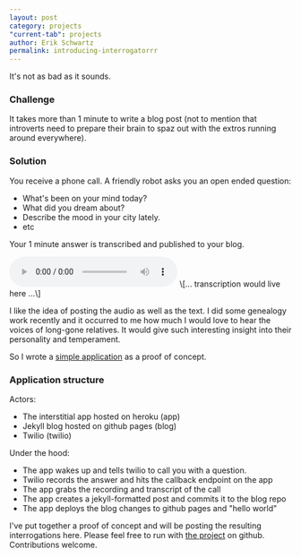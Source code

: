 ```yaml
---
layout: post
category: projects
"current-tab": projects
author: Erik Schwartz
permalink: introducing-interrogatorrr
---
```

It's not as bad as it sounds.

### Challenge
It takes more than 1 minute to write a blog post (not to mention that introverts need to prepare their brain to spaz out with the extros running around everywhere).

### Solution
You receive a phone call. A friendly robot asks you an open ended question:

* What's been on your mind today?
* What did you dream about?
* Describe the mood in your city lately.
* etc

Your 1 minute answer is transcribed and published to your blog.

<audio controls="controls">
  <source src="/twilio-recording.ogg" type="audio/ogg"></source>
  <source src="/twilio-recording.mp3" type="audio/mpeg"></source>
</audio>
\[... transcription would live here ...\]

I like the idea of posting the audio as well as the text. I did some genealogy work recently and it occurred to me how much I would love to hear the voices of long-gone relatives. It would give such interesting insight into their personality and temperament.

So I wrote a [simple application](https://github.com/eeeschwartz/interrogatorrr) as a proof of concept.

### Application structure
Actors:

- The interstitial app hosted on heroku (app)
- Jekyll blog hosted on github pages (blog)
- Twilio (twilio)

Under the hood:

- The app wakes up and tells twilio to call you with a question.
- Twilio records the answer and hits the callback endpoint on the app
- The app grabs the recording and transcript of the call
- The app creates a jekyll-formatted post and commits it to the blog repo
- The app deploys the blog changes to github pages and "hello world"

I've put together a proof of concept and will be posting the resulting interrogations here. Please feel free to run with [the project](https://github.com/eeeschwartz/interrogatorrr) on github. Contributions welcome.
